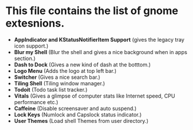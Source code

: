 # This file contains the list of gnome extesnions.

- **AppIndicator and KStatusNotifierItem Support** (gives the legacy tray icon support.)
- **Blur my Shell** (Blur the shell and gives a nice background when in apps section.)
- **Dash to Dock** (Gives a new kind of dash at the botttom.)
- **Logo Menu** (Adds the logo at top left bar.)
- **Switcher** (Gives a nice search bar.)
- **Tiling Shell** (Tiling window manager.)
- **Todoit** (Todo task list tracker.)
- **Vitals** (Gives a glimpse of computer stats like Internet speed, CPU performance etc.)
- **Caffeine** (Disable screensaver and auto suspend.)
- **Lock Keys** (Numlock and Capslock status indicator.)
- **User Themes** (Load shell Themes from user directory.)
